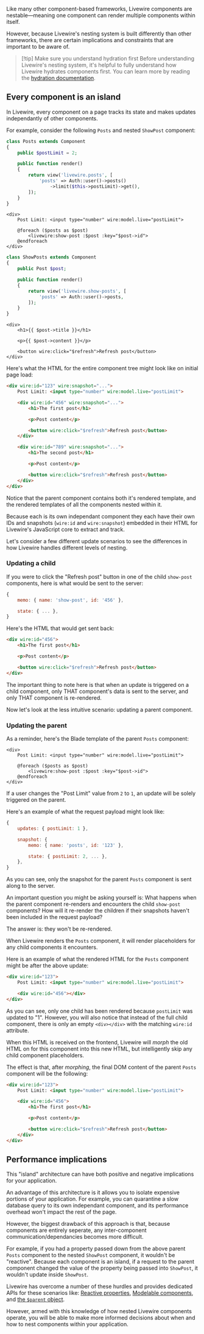 
Like many other component-based frameworks, Livewire components are nestable—meaning one component can render multiple components within itself.

However, because Livewire's nesting system is built differently than other frameworks, there are certain implications and constraints that are important to be aware of.

> [!tip] Make sure you understand hydration first
> Before understanding Livewire's nesting system, it's helpful to fully understand how Livewire hydrates components first. You can learn more by reading the [hydration documentation](/docs/hydration).

## Every component is an island

In Livewire, every component on a page tracks its state and makes updates independantly of other components.

For example, consider the following `Posts` and nested `ShowPost` component:

```php
class Posts extends Component
{
    public $postLimit = 2;

    public function render()
    {
        return view('livewire.posts', [
            'posts' => Auth::user()->posts()
                ->limit($this->postLimit)->get(),
        ]);
    }
}
```

```blade
<div>
    Post Limit: <input type="number" wire:model.live="postLimit">

    @foreach ($posts as $post)
        <livewire:show-post :$post :key="$post->id">
    @endforeach
</div>
```

```php
class ShowPosts extends Component
{
    public Post $post;

    public function render()
    {
        return view('livewire.show-posts', [
            'posts' => Auth::user()->posts,
        ]);
    }
}
```

```blade
<div>
    <h1>{{ $post->title }}</h1>

    <p>{{ $post->content }}</p>

    <button wire:click="$refresh">Refresh post</button>
</div>
```

Here's what the HTML for the entire component tree might look like on initial page load:

```html
<div wire:id="123" wire:snapshot="...">
    Post Limit: <input type="number" wire:model.live="postLimit">

    <div wire:id="456" wire:snapshot="...">
        <h1>The first post</h1>

        <p>Post content</p>

        <button wire:click="$refresh">Refresh post</button>
    </div>

    <div wire:id="789" wire:snapshot="...">
        <h1>The second post</h1>

        <p>Post content</p>

        <button wire:click="$refresh">Refresh post</button>
    </div>
</div>
```

Notice that the parent component contains both it's rendered template, and the rendered templates of all the components nested within it.

Because each is its own independant component they each have their own IDs and snapshots (`wire:id` and `wire:snapshot`) embedded in their HTML for Livewire's JavaScript core to extract and track.

Let's consider a few different update scenarios to see the differences in how Livewire handles different levels of nesting.

### Updating a child

If you were to click the "Refresh post" button in one of the child `show-post` components, here is what would be sent to the server:

```js
{
    memo: { name: 'show-post', id: '456' },

    state: { ... },
}
```

Here's the HTML that would get sent back:

```html
<div wire:id="456">
    <h1>The first post</h1>

    <p>Post content</p>

    <button wire:click="$refresh">Refresh post</button>
</div>
```

The important thing to note here is that when an update is triggered on a child component, only THAT component's data is sent to the server, and only THAT component is re-rendered.

Now let's look at the less intuitive scenario: updating a parent component.

### Updating the parent

As a reminder, here's the Blade template of the parent `Posts` component:

```blade
<div>
    Post Limit: <input type="number" wire:model.live="postLimit">

    @foreach ($posts as $post)
        <livewire:show-post :$post :key="$post->id">
    @endforeach
</div>
```

If a user changes the "Post Limit" value from `2` to `1`, an update will be solely triggered on the parent.

Here's an example of what the request payload might look like:

```js
{
    updates: { postLimit: 1 },

    snapshot: {
        memo: { name: 'posts', id: '123' },

        state: { postLimit: 2, ... },
    },
}
```

As you can see, only the snapshot for the parent `Posts` component is sent along to the server.

An important question you might be asking yourself is: What happens when the parent component re-renders and encounters the child `show-post` components? How will it re-render the children if their snapshots haven't been included in the request payload?

The answer is: they won't be re-rendered.

When Livewire renders the `Posts` component, it will render placeholders for any child components it encounters.

Here is an example of what the rendered HTML for the `Posts` component might be after the above update:

```html
<div wire:id="123">
    Post Limit: <input type="number" wire:model.live="postLimit">

    <div wire:id="456"></div>
</div>
```

As you can see, only one child has been rendered because `postLimit` was updated to "1". However, you will also notice that instead of the full child component, there is only an empty `<div></div>` with the matching `wire:id` attribute.

When this HTML is received on the frontend, Livewire will _morph_ the old HTML on for this component into this new HTML, but intelligently skip any child component placeholders.

The effect is that, after _morphing_, the final DOM content of the parent `Posts` component will be the following:

```html
<div wire:id="123">
    Post Limit: <input type="number" wire:model.live="postLimit">

    <div wire:id="456">
        <h1>The first post</h1>

        <p>Post content</p>

        <button wire:click="$refresh">Refresh post</button>
    </div>
</div>
```

## Performance implications

This "island" architecture can have both positive and negative implications for your application.

An advantage of this architecture is it allows you to isolate expensive portions of your application. For example, you can quarantine a slow database query to its own independant component, and its performance overhead won't impact the rest of the page.

However, the biggest drawback of this approach is that, because components are entirely seperate, any inter-component communication/dependancies becomes more difficult.

For example, if you had a property passed down from the above parent `Posts` component to the nested `ShowPost` component, it wouldn't be "reactive". Because each component is an island, if a request to the parent component changed the value of the property being passed into `ShowPost`, it wouldn't update inside `ShowPost`.

Livewire has overcome a number of these hurdles and provides dedicated APIs for these scenarios like: [Reactive properties](/docs/nesting#reactive-props), [Modelable components](/docs/nesting#binding-to-child-data-using-wiremodel), and [the `$parent` object](/docs/nesting#directly-accessing-the-parent-from-the-child).

However, armed with this knowledge of how nested Livewire components operate, you will be able to make more informed decisions about when and how to nest components within your application.



